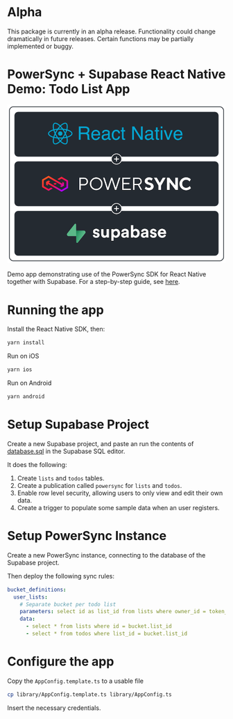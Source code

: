 # Alpha

This package is currently in an alpha release. Functionality could change dramatically in future releases. Certain functions may be partially implemented or buggy.

# PowerSync + Supabase React Native Demo: Todo List App

![docs-supabase-integration](assets/powersync_supabase_react_native.png)

Demo app demonstrating use of the PowerSync SDK for React Native together with Supabase. For a step-by-step guide, see [here](https://docs.powersync.co/integration-guides/supabase).

# Running the app

Install the React Native SDK, then:

```sh
yarn install
```

Run on iOS

```sh
yarn ios
```

Run on Android

```sh
yarn android
```

# Setup Supabase Project

Create a new Supabase project, and paste an run the contents of [database.sql](./database.sql) in the Supabase SQL editor.

It does the following:

1. Create `lists` and `todos` tables.
2. Create a publication called `powersync` for `lists` and `todos`.
3. Enable row level security, allowing users to only view and edit their own data.
4. Create a trigger to populate some sample data when an user registers.

# Setup PowerSync Instance

Create a new PowerSync instance, connecting to the database of the Supabase project.

Then deploy the following sync rules:

```yaml
bucket_definitions:
  user_lists:
    # Separate bucket per todo list
    parameters: select id as list_id from lists where owner_id = token_parameters.user_id
    data:
      - select * from lists where id = bucket.list_id
      - select * from todos where list_id = bucket.list_id
```

# Configure the app

Copy the `AppConfig.template.ts` to a usable file

```bash
cp library/AppConfig.template.ts library/AppConfig.ts
```

Insert the necessary credentials.
